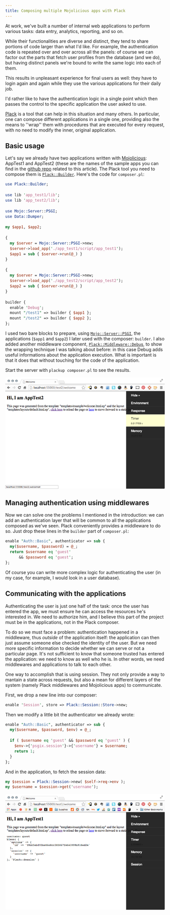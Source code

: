 ```yaml
---
title: Composing multiple Mojolicious apps with Plack
---
```


At work, we've built a number of internal web applications to perform various
tasks: data entry, analytics, reporting, and so on.

While their functionalities are diverse and distinct, they tend to share
portions of code larger than what I'd like. For example, the authentication
code is repeated over and over across all the panels: of course we can factor
out the parts that fetch user profiles from the database (and we do), but
having distinct panels we're bound to write the same logic into each of them.

This results in unpleasant experience for final users as well: they have to
login again and again while they use the various applications for their daily
job.

I'd rather like to have the authentication logic in a single point which then
passes the control to the specific application the user asked to use.

[Plack](http://plackperl.org/) is a tool that can help in this situation and
many others.  In particular, one can compose different applications in a single
one, providing also the means to ''wrap'' them with procedures that are
executed for every request, with no need to modify the inner, original
application.

## Basic usage

Let's say we already have two applications written with
[Mojolicious](http://mojolicio.us/): AppTest1 and AppTest2 (these are the names
of the sample apps you can find in the [github
repo](https://github.com/larsen/test-plack-mojolicious) related to this
article).  The Plack tool you need to compose them is
[``Plack::Builder``](http://search.cpan.org/~miyagawa/Plack-1.0030/lib/Plack/Builder.pm).
Here's the code for ``composer.pl``:

```` perl
use Plack::Builder;

use lib 'app_test1/lib';
use lib 'app_test2/lib';

use Mojo::Server::PSGI;
use Data::Dumper;

my $app1, $app2;

{
  my $server = Mojo::Server::PSGI->new;
  $server->load_app('./app_test1/script/app_test1');
  $app1 = sub { $server->run(@_) }
}

{
  my $server = Mojo::Server::PSGI->new;
  $server->load_app('./app_test2/script/app_test2');
  $app2 = sub { $server->run(@_) }
}

builder {
  enable 'Debug';
  mount "/test1" => builder { $app1 };
  mount "/test2" => builder { $app2 };
};
````

I used two bare blocks to prepare, using
[``Mojo::Server::PSGI``](http://search.cpan.org/~sri/Mojolicious-4.91/lib/Mojo/Server/PSGI.pm),
the applications (``$app1`` and ``$app2``) I later used with the composer:
``builder``. I also added another middleware component,
[``Plack::Middleware::Debug``](http://search.cpan.org/~miyagawa/Plack-Middleware-Debug-0.16/lib/Plack/Middleware/Debug.pm),
to show the wrapping technique I was talking about before: in this case Debug
adds useful informations about the application execution.  What is important
is that it does that without touching for the code of the application.

Start the server with ``plackup composer.pl`` to see the results.

![](/images/mojo-apptest1.png "Test application with Debug middleware enabled")

## Managing authentication using middlewares

Now we can solve one the problems I mentioned in the introduction: we can add
an authentication layer that will be common to all the applications composed as
we've seen.  Plack conveniently provides a middleware to do so. Just drop these
lines in the ``builder`` part of ``composer.pl``:

```` perl
enable "Auth::Basic", authenticator => sub {
  my($username, $password) = @_;
  return $username eq 'guest'
      && $password eq 'guest';
};
````

Of course you can write more complex logic for authenticating the user (in my
case, for example, I would look in a user database).

## Communicating with the applications

Authenticating the user is just one half of the task: once the user has entered
the app, we must ensure he can access the resources he's interested in. We need
to authorize him, and I believe this part of the project must be in the
applications, not in the Plack composer.

To do so we must face a problem: authentication happened in a middleware, thus
_outside_ of the application itself: the application can then just assume
someone else checked the identity of the user. But we need more specific
information to decide whether we can serve or not a particular page. It's not
sufficient to know that someone trusted has entered the application: we need to
know as well who he is.  In other words, we need middlewares and applications
to talk to each other.

One way to accomplish that is using session. They not only provide a way to
mantain a state across requests, but also a mean for different layers of the
system (namely Plack middlewares and Mojolicious apps) to communicate.

First, we drop a new line into our composer:

```` perl
enable 'Session', store => Plack::Session::Store->new;
````

Then we modify a little bit the authenticator we already wrote:

```` perl
enable "Auth::Basic", authenticator => sub {
  my($username, $password, $env) = @_;

  if ( $username eq 'guest' && $password eq 'guest' ) {
    $env->{'psgix.session'}->{'username'} = $username;
    return 1;
  }
};
````

And in the application, to fetch the session data:

```` perl
my $session = Plack::Session->new( $self->req->env );
my $username = $session->get('username');
````

![](/images/mojo-apptest1-session.png "Test application with Session middleware enabled")
